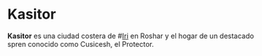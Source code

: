 # Kasitor

**Kasitor** es una ciudad costera de #[Iri](locations/iri) en Roshar y el hogar de un destacado spren conocido como Cusicesh, el Protector. 
